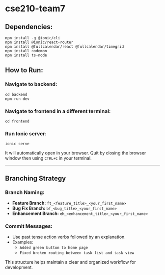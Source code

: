 # cse210-team7

## Dependencies:
```
npm install -g @ionic/cli
npm install @ionic/react-router
npm install @fullcalendar/react @fullcalendar/timegrid
npm install nodemon
npm install ts-node
```

## How to Run:

### Navigate to backend:
```
cd backend
npm run dev
```

### Navigate to frontend in a different terminal:
```
cd frontend
```

### Run Ionic server:
```
ionic serve
```
It will automatically open in your browser.
Quit by closing the browser window then using `CTRL+C` in your terminal.

---

## Branching Strategy

### Branch Naming:
- **Feature Branch:** `ft_<feature_title>_<your_first_name>`
- **Bug Fix Branch:** `bf_<bug_title>_<your_first_name>`
- **Enhancement Branch:** `eh_<enhancement_title>_<your_first_name>`

### Commit Messages:
- Use past tense action verbs followed by an explanation.
- Examples:
  - `Added green button to home page`
  - `Fixed broken routing between task list and task view`

This structure helps maintain a clear and organized workflow for development.

